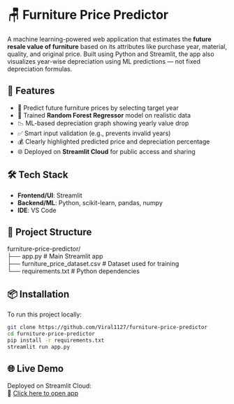 # 🪑 Furniture Price Predictor

A machine learning-powered web application that estimates the **future resale value of furniture** based on its attributes like purchase year, material, quality, and original price. Built using Python and Streamlit, the app also visualizes year-wise depreciation using ML predictions — not fixed depreciation formulas.

## 🚀 Features

- 📅 Predict future furniture prices by selecting target year  
- 🧠 Trained **Random Forest Regressor** model on realistic data  
- 📉 ML-based depreciation graph showing yearly value drop  
- ✅ Smart input validation (e.g., prevents invalid years)  
- 💰 Clearly highlighted predicted price and depreciation percentage  
- 🌐 Deployed on **Streamlit Cloud** for public access and sharing  

## 🛠️ Tech Stack

- **Frontend/UI**: Streamlit  
- **Backend/ML**: Python, scikit-learn, pandas, numpy  
- **IDE**: VS Code  

## 📂 Project Structure

furniture-price-predictor/<br>
├── app.py # Main Streamlit app <br>
├── furniture_price_dataset.csv # Dataset used for training <br>
└── requirements.txt # Python dependencies


## 📦 Installation

To run this project locally:

```bash
git clone https://github.com/Viral1127/furniture-price-predictor
cd furniture-price-predictor
pip install -r requirements.txt
streamlit run app.py
```

## 🌐 Live Demo

Deployed on Streamlit Cloud:  
🔗 [Click here to open app]([https://viralchauhan-furniture-price-predictor.streamlit.app](https://furniture-price-predictor-bnrkjkgwmbwuvc9w5kbzo3.streamlit.app/))

